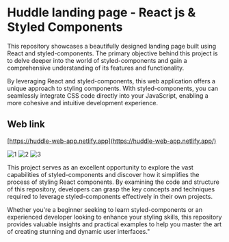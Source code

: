 # Huddle landing page - React js & Styled Components 


This repository showcases a beautifully designed landing page built using React and styled-components. The primary objective behind this project is to delve deeper into the world of styled-components and gain a comprehensive understanding of its features and functionality.

By leveraging React and styled-components, this web application offers a unique approach to styling components. With styled-components, you can seamlessly integrate CSS code directly into your JavaScript, enabling a more cohesive and intuitive development experience.



## Web link
[https://huddle-web-app.netlify.app](https://huddle-web-app.netlify.app/)


![1](https://github.com/alberthoxha/huddle-app/assets/123065766/57538474-1669-4829-90d5-1e0d7dce1e86)
![2](https://github.com/alberthoxha/huddle-app/assets/123065766/72fbdfbe-007c-43cb-85a6-c53ee6f5296f)
![3](https://github.com/alberthoxha/huddle-app/assets/123065766/2de668c7-ff2f-4ef3-8bbe-cdd89b9ebf19)

This project serves as an excellent opportunity to explore the vast capabilities of styled-components and discover how it simplifies the process of styling React components. By examining the code and structure of this repository, developers can grasp the key concepts and techniques required to leverage styled-components effectively in their own projects.

Whether you're a beginner seeking to learn styled-components or an experienced developer looking to enhance your styling skills, this repository provides valuable insights and practical examples to help you master the art of creating stunning and dynamic user interfaces."




